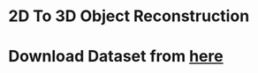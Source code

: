 # 2D To 3D Object Reconstruction

# Download Dataset from [here](https://drive.google.com/open?id=1EgC3x8daOWL4uQmc6c4nXVe4mdAMJVfg)
